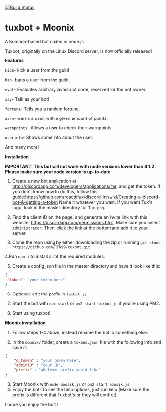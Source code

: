 [![Build Status](https://travis-ci.org/RTK99/tuxbot.svg?branch=master)](https://travis-ci.org/RTK99/tuxbot)

# tuxbot + Moonix
A Komada-based bot coded in node.js

Tuxbot, originally on the Linux Discord server, is now officially released!

**Features**

`kick`- kick a user from the guild

`ban`- bans a user from the guild.

`eval`- Evaluates arbitrary javascript code, reserved for the bot owner.

`say`- Talk as your bot!

`fortune`- Tells you a random fortune.

`warn`- warns a user, with a given amount of points.

`warnpoints`- Allows a user to check their warnpoints

`userinfo`- Shows some info about the user.


And many more!

**Installation**

**IMPORTANT: This bot will not work with node versions lower than 8.1.2. Please make sure your node version is up-to-date.**

1. Create a new bot application at http://discordapp.com/developers/applications/me, and get the token. If you don't know how to do this, follow this guide:https://github.com/reactiflux/discord-irc/wiki/Creating-a-discord-bot-&-getting-a-token
Name it whatever you want. If you want Tux's logo, look in the master directory for `Tux.png`.

2. Find the client ID on the page, and generate an invite link with this website: https://discordapi.com/permissions.html.
Make sure you select `Administrator`. Then, click the link at the bottom and add it to your server.

3. Clone the repo using by either downloading the zip or running `git clone https://github.com/RTK99/tuxbot.git`

4.Run `npm i` to install all of the required modules.

5. Create a config.json file in the master directory and have it look like this: 
```json
{
 "token": "your token here"
}
```
6. Optional: edit the prefix in `tuxbot.js`.

7. Start the bot with `npm start` or `pm2 start tuxbot.js` if you're using PM2.

8. Start using tuxbot!

**Moonix installation**
1. Follow steps 1-4 above, instead rename the bot to something else.

2. In the `moonix/` folder, create a `tokens.json` file with the following info and save it:
```json
{
    "d_token" : "your token here",
	"adminID" : "your ID",
    "prefix" : "whatever prefix you'd like"
}
```
3. Start Moonix with `node moosik.js` or `pm2 start moosik.js`
4. Enjoy the bot! To see the help options, just run <prefix> help (Make sure the prefix is different that Tuxbot's or they will conflict)

I hope you enjoy the bots!

